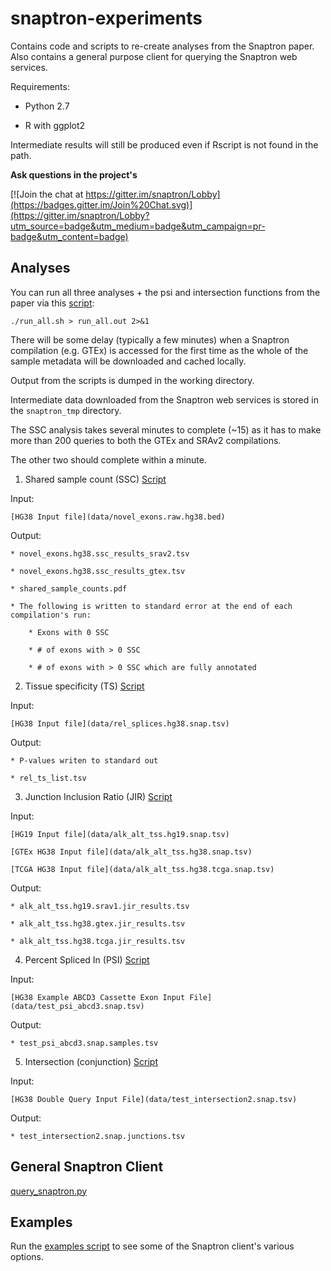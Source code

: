# snaptron-experiments
Contains code and scripts to re-create analyses from the Snaptron paper.
Also contains a general purpose client for querying the Snaptron web services.

Requirements:

* Python 2.7

* R with ggplot2 


Intermediate results will still be produced even if Rscript
is not found in the path.

**Ask questions in the project's**

[![Join the chat at https://gitter.im/snaptron/Lobby](https://badges.gitter.im/Join%20Chat.svg)](https://gitter.im/snaptron/Lobby?utm_source=badge&utm_medium=badge&utm_campaign=pr-badge&utm_content=badge)

## Analyses

You can run all three analyses + the psi and intersection functions from the paper via this [script](./run_all.sh):
	
	./run_all.sh > run_all.out 2>&1

There will be some delay (typically a few minutes)
when a Snaptron compilation (e.g. GTEx)
is accessed for the first time as the whole of the
sample metadata will be downloaded and cached locally.

Output from the scripts is dumped in the working directory.

Intermediate data downloaded from the Snaptron web services is stored in the `snaptron_tmp` directory.


The SSC analysis takes several minutes to complete (~15) as it 
has to make more than 200 queries to both the GTEx and SRAv2
compilations.

The other two should complete within a minute.


1. Shared sample count (SSC) 
[Script](scripts/run_ssc.sh)

  Input:

	[HG38 Input file](data/novel_exons.raw.hg38.bed)

  Output:

	* novel_exons.hg38.ssc_results_srav2.tsv

	* novel_exons.hg38.ssc_results_gtex.tsv

	* shared_sample_counts.pdf

	* The following is written to standard error at the end of each compilation's run:

		* Exons with 0 SSC

		* # of exons with > 0 SSC

		* # of exons with > 0 SSC which are fully annotated


2. Tissue specificity (TS)
[Script](scripts/run_ts.sh)

  Input:

	[HG38 Input file](data/rel_splices.hg38.snap.tsv)

  Output:

	* P-values writen to standard out

	* rel_ts_list.tsv


3. Junction Inclusion Ratio (JIR)
[Script](scripts/run_jir.sh)

  Input:

	[HG19 Input file](data/alk_alt_tss.hg19.snap.tsv)

	[GTEx HG38 Input file](data/alk_alt_tss.hg38.snap.tsv)

	[TCGA HG38 Input file](data/alk_alt_tss.hg38.tcga.snap.tsv)

  Output:

	* alk_alt_tss.hg19.srav1.jir_results.tsv

	* alk_alt_tss.hg38.gtex.jir_results.tsv

	* alk_alt_tss.hg38.tcga.jir_results.tsv

4. Percent Spliced In (PSI)
[Script](scripts/run_psi.sh)

  Input:

	[HG38 Example ABCD3 Cassette Exon Input File](data/test_psi_abcd3.snap.tsv)

  Output:

	* test_psi_abcd3.snap.samples.tsv

5. Intersection (conjunction)
[Script](scripts/run_intersection.sh)

  Input:

	[HG38 Double Query Input File](data/test_intersection2.snap.tsv)

  Output:

	* test_intersection2.snap.junctions.tsv

## General Snaptron Client

   [query_snaptron.py](client/query_snaptron.py)

## Examples

Run the [examples script](examples.sh) to see some of the Snaptron client's various options.

